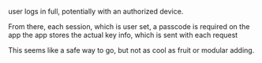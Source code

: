 user logs in full, potentially with an authorized device.

From there, each session, which is user set, a passcode is required on the app
the app stores the actual key info, which is sent with each request

This seems like a safe way to go, but not as cool as fruit or modular adding.
